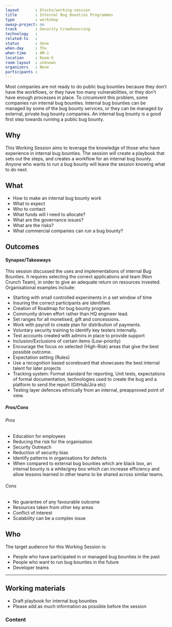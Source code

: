```yaml
---
layout       : blocks/working-session
title        : Internal Bug Bounties Programmes
type         : workshop
owasp-project: no
track        : Security Crowdsourcing
technology   :
related-to   :
status       : done
when-day     : Thu
when-time    : AM-1
location     : Room-5
room-layout  : unknown
organizers   : None
participants :
---
```


Most companies are not ready to do public bug bounties because they don’t have the workflows, or they have too many vulnerabilities, or they don’t have enough processes in place.  To circumvent this problem, some companies run internal bug bounties.   Internal bug bounties can be managed by some of the bug bounty services, or they can be managed by external, private bug bounty companies.  An internal bug bounty is a good first step towards running a public bug bounty.

## Why

This Working Session aims to leverage the knowledge of those who have experience in internal bug bounties. The session will create a playbook that sets out the steps, and creates a workflow for an internal bug bounty. Anyone who wants to run a bug bounty will leave the session knowing what to do next. 

## What

-	How to make an internal bug bounty work
-	What to expect
-	Who to contact
-	What funds will I need to allocate?
-	What are the governance issues?
-	What are the risks?
-	What commercial companies can run a bug bounty?

## Outcomes

#### Synapse/Takeaways

This session discussed the uses and implementations of internal Bug Bounties. It requires selecting the correct applications and team (Non Crunch Team), in order to give an adequate return on resources invested. Organisational examples include:
- Starting with small controlled experiments in a set window of time
- Insuring the correct participants are identified.
- Creation of Roadmap for bug bounty program.
- Community driven effort rather than HQ engineer lead. 
- Set ranges for all monetised, gift and concessions.
- Work with payroll to create plan for distribution of payments.
- Voluntary security training to identify key testers internally. 
- Test accounts created with admins in place to provide support 
- Inclusion/Exclusions of certain items (Low-priority) 
- Encourage the focus on selected (High-Risk) areas that give the best possible outcome.
- Expectation setting (Rules)
- Use a recognition based scoreboard that showcases the best internal talent for later projects
- Tracking system: Format standard for reporting, Unit tests, expectations of formal documentation, technologies used to create the bug and a platform to send the report (GitHub/Jira etc)
- Testing layer defences ethnically from an internal, preapproved point of view. 

##### Pros/Cons

###### Pros
- Education for employees 
- Reducing the risk for the organisation
- Security Outreach
- Reduction of security bias
- Identify patterns in organisations for defects 
- When compared to external bug bounties which are black box, an internal bounty is a white/grey box which can increase efficiency and allow lessons learned in other teams to be shared across similar teams.

###### Cons
- No guarantee of any favourable outcome
- Resources taken from other key areas 
- Conflict of interest
- Scalability can be a complex issue

## Who

The target audience for this Working Session is:

-	People who have participated in or managed bug bounties in the past
-	People who want to run bug bounties in the future
-	Developer teams

--- 

## Working materials

- Draft playbook for internal bug bounties
- Please add as much information as possible before the session

### Content
